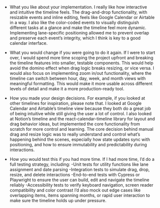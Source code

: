 - What you like about your implementation.
I really like how interactive and intuitive the timeline feels. The drag-and-drop functionality, with resizable events and inline editing, feels like Google Calendar or Airtable in a way. 
I also like the color-coded events to visually distinguish different tasks at a glance and make the timeline feel more dynamic. 
Implementing lane-specific positioning allowed me to prevent overlap and preserve each event’s integrity, which I think is key to a good calendar interface.

- What you would change if you were going to do it again.
If I were to start over, I would spend more time scoping the project upfront and breaking the timeline features into smaller, testable components. 
This would help avoid the domino effect when drag logic breaks resizing, or vice versa. I would also focus on implementing zoom in/out functionality, 
where the timeline can switch between hour, day, week, and month views with meaningful formatting. This would make it more usable across different levels of detail and make it a more production-ready tool.

- How you made your design decisions. For example, if you looked at other timelines for inspiration, please note that.
I looked at Google Calendar and Airtable’s timeline view because they both do a great job of being intuitive while still giving the user a lot of control. 
I also looked at Notion’s timeline and the react-calendar-timeline library for layout and drag behavior ideas, but implemented the core functionality from scratch for more control and learning. 
The core decision behind manual drag and resize logic was to really understand and control what’s happening behind the scenes, especially how state updates sync with positioning, and how to ensure immutability and predictability during interactions.

- How you would test this if you had more time.
 If I had more time, I’d do a full testing strategy, including: 
-Unit tests for utility functions like lane assignment and date parsing 
-Integration tests to simulate drag, drop, resize, and delete interactions 
-End-to-end tests with Cypress or Playwright to ensure the user can build, edit and navigate the timeline reliably 
-Accessibility tests to verify keyboard navigation, screen reader compatibility and color contrast 
I’d also mock out edge cases like overlapping items, items spanning months, or rapid user interaction to make sure the timeline holds up under pressure.
